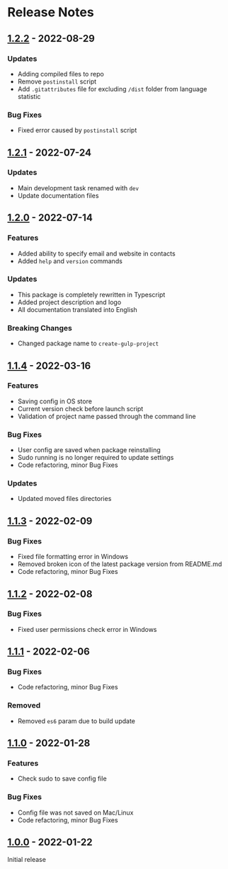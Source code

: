 # Release Notes

[1.2.2]: https://github.com/digikid/create-gulp-project/releases/tag/1.2.2

## [1.2.2] - 2022-08-29

### Updates

- Adding compiled files to repo
- Remove `postinstall` script
- Add `.gitattributes` file for excluding `/dist` folder from language statistic

### Bug Fixes

- Fixed error caused by `postinstall` script

[1.2.1]: https://github.com/digikid/create-gulp-project/releases/tag/1.2.1

## [1.2.1] - 2022-07-24

### Updates

- Main development task renamed with `dev`
- Update documentation files

[1.2.0]: https://github.com/digikid/create-gulp-project/releases/tag/1.2.0

## [1.2.0] - 2022-07-14

### Features

- Added ability to specify email and website in contacts
- Added `help` and `version` commands

### Updates

- This package is completely rewritten in Typescript
- Added project description and logo
- All documentation translated into English

### Breaking Changes
- Changed package name to `create-gulp-project`

[1.1.4]: https://github.com/digikid/create-gulp-project/releases/tag/1.1.4

## [1.1.4] - 2022-03-16

### Features
- Saving config in OS store
- Current version check before launch script
- Validation of project name passed through the command line

### Bug Fixes
- User config are saved when package reinstalling
- Sudo running is no longer required to update settings
- Code refactoring, minor Bug Fixes

### Updates
- Updated moved files directories

[1.1.3]: https://github.com/digikid/create-gulp-project/releases/tag/1.1.3

## [1.1.3] - 2022-02-09

### Bug Fixes
- Fixed file formatting error in Windows
- Removed broken icon of the latest package version from README.md
- Code refactoring, minor Bug Fixes

[1.1.2]: https://github.com/digikid/create-gulp-project/releases/tag/1.1.2

## [1.1.2] - 2022-02-08

### Bug Fixes
- Fixed user permissions check error in Windows

[1.1.1]: https://github.com/digikid/create-gulp-project/releases/tag/1.1.1

## [1.1.1] - 2022-02-06

### Bug Fixes
- Code refactoring, minor Bug Fixes

### Removed
- Removed `es6` param due to build update

[1.1.0]: https://github.com/digikid/create-gulp-project/releases/tag/1.1.0

## [1.1.0] - 2022-01-28

### Features
- Check sudo to save config file

### Bug Fixes
- Config file was not saved on Mac/Linux
- Code refactoring, minor Bug Fixes

[1.0.0]: https://github.com/digikid/create-gulp-project/releases/tag/1.0.0

## [1.0.0] - 2022-01-22

Initial release
